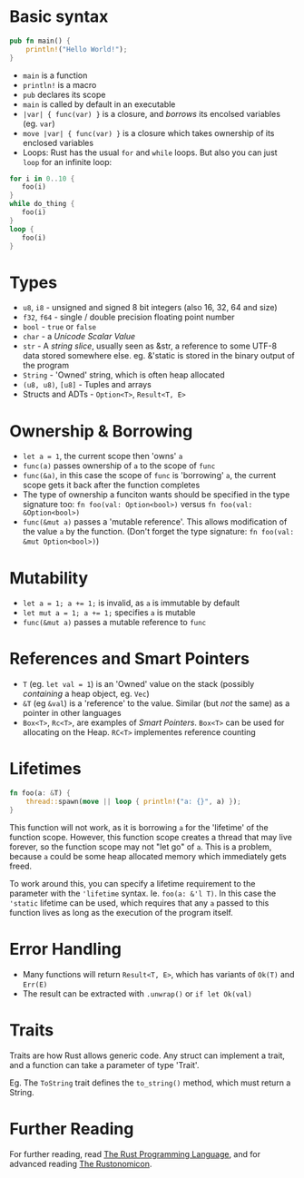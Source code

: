 # Basic syntax

``` rust
pub fn main() {
    println!("Hello World!");
}
```

* `main` is a function
* `println!` is a macro
* `pub` declares its scope
* `main` is called by default in an executable
* `|var| { func(var) }` is a closure, and _borrows_ its encolsed variables (eg. `var`)
* `move |var| { func(var) }` is a closure which takes ownership of its enclosed variables
* Loops: Rust has the usual `for` and `while` loops. But also you can just `loop` for an infinite loop:

``` rust
for i in 0..10 {
   foo(i)
}
while do_thing {
   foo(i)
}
loop {
   foo(i)
}
```

# Types

* `u8`, `i8` - unsigned and signed 8 bit integers (also 16, 32, 64 and size)
* `f32`, `f64` - single / double precision floating point number
* `bool` - `true` or `false`
* `char` - a *Unicode Scalar Value*
* `str` - A _string slice_, usually seen as &str, a reference to some UTF-8 data stored somewhere else. eg. &'static is stored in the binary output of the program
* `String` - 'Owned' string, which is often heap allocated
* `(u8, u8)`, `[u8]` - Tuples and arrays
* Structs and ADTs - `Option<T>`, `Result<T, E>`

# Ownership & Borrowing

* `let a = 1`, the current scope then 'owns' `a`
* `func(a)` passes ownership of `a` to the scope of `func`
* `func(&a)`, in this case the scope of `func` is 'borrowing' `a`, the current scope gets it back after the function completes
* The type of ownership a funciton wants should be specified in the type signature too: `fn foo(val: Option<bool>)` versus `fn foo(val: &Option<bool>)`
* `func(&mut a)` passes a 'mutable reference'. This allows modification of the value `a` by the function. (Don't forget the type signature: `fn foo(val: &mut Option<bool>)`)

# Mutability

* `let a = 1; a += 1;` is invalid, as `a` is immutable by default
* `let mut a = 1; a += 1;` specifies `a` is mutable
* `func(&mut a)` passes a mutable reference to `func`

# References and Smart Pointers

* `T` (eg. `let val = 1`) is an 'Owned' value on the stack (possibly _containing_ a heap object, eg. `Vec`)
* `&T` (eg `&val`) is a 'reference' to the value. Similar (but *not* the same) as a pointer in other languages
* `Box<T>`, `Rc<T>`, are examples of _Smart Pointers_. `Box<T>` can be used for allocating on the Heap. `RC<T>` implementes reference counting

# Lifetimes

``` rust
fn foo(a: &T) {
    thread::spawn(move || loop { println!("a: {}", a) });
}
```

This function will not work, as it is borrowing `a` for the 'lifetime' of the function scope.
However, this function scope creates a thread that may live forever, so the function scope may not "let go" of `a`.
This is a problem, because `a` could be some heap allocated memory which immediately gets freed.

To work around this, you can specify a lifetime requirement to the parameter with the `'lifetime` syntax.
Ie. `foo(a: &'l T)`.
In this case the `'static` lifetime can be used, which requires that any `a` passed to this function lives as long as the execution of the program itself.

# Error Handling

* Many functions will return `Result<T, E>`, which has variants of `Ok(T)` and `Err(E)`
* The result can be extracted with `.unwrap()` or `if let Ok(val)`

# Traits

Traits are how Rust allows generic code.
Any struct can implement a trait, and a function can take a parameter of type 'Trait'.

Eg. The `ToString` trait defines the `to_string()` method, which must return a String.

# Further Reading

For further reading, read [The Rust Programming Language](https://doc.rust-lang.org/book/), and for advanced reading [The Rustonomicon](https://doc.rust-lang.org/nomicon/).
